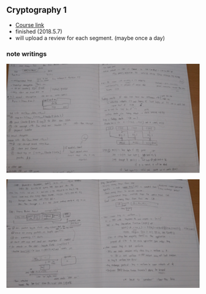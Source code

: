 ## Cryptography 1

- [Course link](https://www.coursera.org/learn/crypto)
- finished (2018.5.7)
- will upload a review for each segment. (maybe once a day)

### note writings

![notes](./img/note1.jpg)

![notes](./img/note2.jpg)
